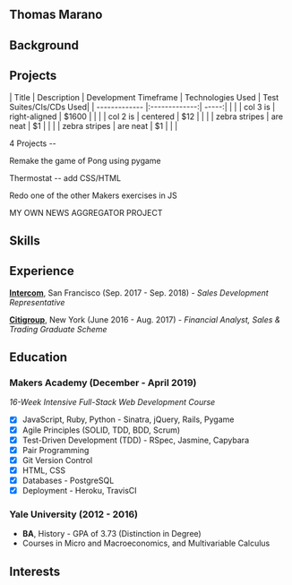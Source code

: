 ## **Thomas Marano**

## **Background**

## **Projects**



| Title        | Description           | Development Timeframe  | Technologies Used | Test Suites/CIs/CDs Used|
| ------------- |:-------------:| -----:| | |
| col 3 is      | right-aligned | $1600 | | |
| col 2 is      | centered      |   $12 | | |
| zebra stripes | are neat      |    $1 | | |
| zebra stripes | are neat      |    $1 | | |

4 Projects --


Remake the game of Pong using pygame

Thermostat -- add CSS/HTML

Redo one of the other Makers exercises in JS

MY OWN NEWS AGGREGATOR PROJECT


## **Skills**

<!-- Willingness to learn

Curiosity

Problem Solving

Relationship Management

Fast-learner

Critical thinking

Logical thinker -->

## **Experience**

**[Intercom](https://www.intercom.com)**, San Francisco (Sep. 2017 - Sep. 2018) - *Sales Development Representative*

**[Citigroup](https://www.citigroup.com/citi)**, New York (June 2016 - Aug. 2017) - *Financial Analyst, Sales & Trading Graduate Scheme*

## **Education**

### **Makers Academy (December - April 2019)**

*16-Week Intensive Full-Stack Web Development Course*

- [x] JavaScript, Ruby, Python - Sinatra, jQuery, Rails, Pygame
- [x] Agile Principles (SOLID, TDD, BDD, Scrum)
- [x] Test-Driven Development (TDD) - RSpec, Jasmine, Capybara
- [x] Pair Programming
- [x] Git Version Control
- [x] HTML, CSS
- [x] Databases - PostgreSQL
- [x] Deployment - Heroku, TravisCI

### **Yale University (2012 - 2016)**

+ **BA**, History - GPA of 3.73 (Distinction in Degree)
+ Courses in Micro and Macroeconomics, and Multivariable Calculus

## **Interests**

<!-- Politics/Foreign Affairs

Music -- Spring Fling

(Documentaries) -->
